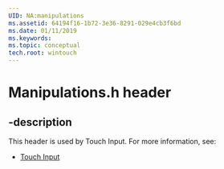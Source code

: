 ```yaml
---
UID: NA:manipulations
ms.assetid: 64194f16-1b72-3e36-8291-029e4cb3f6bd
ms.date: 01/11/2019
ms.keywords: 
ms.topic: conceptual
tech.root: wintouch
---
```


# Manipulations.h header


## -description


This header is used by Touch Input. For more information, see:

- [Touch Input](../_wintouch/index.md)

